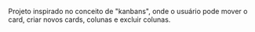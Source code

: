 Projeto inspirado no conceito de "kanbans", onde o usuário pode mover o card, criar novos cards, colunas e excluir colunas.
